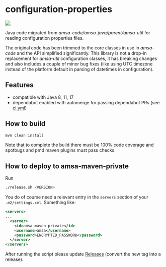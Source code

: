 # configuration-properties
<a href="https://github.com/amsa-code/configuration-properties/actions/workflows/ci.yml"><img src="https://github.com/amsa-code/configuration-properties/actions/workflows/ci.yml/badge.svg"/></a><br/>

Java code migrated from *amsa-code/amsa-java/parent/amsa-util* for reading configuration properties files.

The original code has been trimmed to the core classes in use in *amsa-code* and the API simplified significantly. This library is not a drop-in replacement for *amsa-util* configuration classes, it has breaking changes and also includes a couple of minor bug fixes (like using UTC timezone instead of the platform default in parsing of datetimes in configuration).

## Features
* compatible with Java 8, 11, 17
* dependabot enabled with automerge for passing dependabot PRs (see [ci.yml](.github/workflows/ci.yml))

## How to build
```bash
mvn clean install
```

Note that to complete the build there must be 100% code coverage and spotbugs and pmd maven plugins must pass checks.

## How to deploy to amsa-maven-private

Run 
```bash
./release.sh <VERSION>
```
You do of course need a relevant entry in the `servers` section of your `.m2/settings.xml`. Something like:

```xml
<servers>
...
  <server>
    <id>amsa-maven-private</id>
    <username>amsa</username>
    <password>ENCRYPTED_PASSWORD</password>
  </server>
</servers>
```
After running the script please update [Releases](../../releases) (convert the new tag into a release).


 
